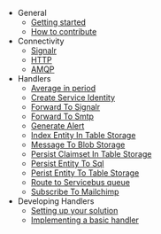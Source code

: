 * General
	-  [Getting started](/documentation/README)
	-  [How to contribute](/documentation/CONTRIBUTING)
* Connectivity
	-  [Signalr](/documentation/gateway/signalr)
	-  [HTTP](/documentation/gateway/http)
	-  [AMQP](/documentation/gateway/amqp)
* Handlers
	-  [Average in period](/documentation/handlers/average-in-period)
	-  [Create Service Identity](/documentation/handlers/create-service-identity)
	-  [Forward To Signalr](/documentation/handlers/forward-to-signalr)
	-  [Forward To Smtp](/documentation/handlers/forward-to-smtp)
	-  [Generate Alert](/documentation/handlers/generate-alert)
	-  [Index Entity In Table Storage](/documentation/handlers/index-entity-in-table-storage)
	-  [Message To Blob Storage](/documentation/handlers/message-to-blob-storage)
	-  [Persist Claimset In Table Storage](/documentation/handlers/persist-claimset-in-tablestorage)
	-  [Persist Entity To Sql](/documentation/handlers/persist-entity-to-sql)
	-  [Perist Entity To Table Storage](/documentation/handlers/persist-entity-to-table-storage)
	-  [Route to Servicebus queue](/documentation/handlers/route-to-servicebus-queue)  
	-  [Subscribe To Mailchimp](/documentation/handlers/subscribe-to-mailchimp)
* Developing Handlers
	-  [Setting up your solution](/documentation/developing/setting-up-solution)
	-  [Implementing a basic handler](/documentation/developing/implementing-basic-handler)

<!-- ### Basics
*  [Messaging basics](/documentation/messaging/basics)
*  [Processing basics](/documentation/messaging/basics)
*  [Use cases](/documentation/messaging/usecases)
*  [Message types](/documentation/messaging/types)
*  [Exchange patterns](/documentation/messaging/exchangepatterns)
*  [Processing patterns](/documentation/messaging/processingpatterns) -->
<!-- ### Concepts
*  [Handlers](/documentation/basics/handlers)
*  [Channels](/documentation/basics/channels)
*  [environments](/documentation/basics/handlers)
*  [endpoints](/documentation/basics/handlers) -->
<!-- *  [Testing your handler locally](/documentation/developing/local-testing)
*  [Setting up an automated build](/documentation/developing/setting-up-automated-build)
*  [Adding dynamic filtering](/documentation/developing/adding-dynamic-filtering)
*  [Adding variables and templates](/documentation/developing/adding-variables-and-templates)
*  [Running and diagnosing in the cloud](/documentation/developing/running-and-diagnosing-in-the-cloud) -->
<!-- ### Composing Channels

*  [Using te channel designer](/documentation/composing/using-the-channel-designer) -->